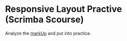 # Responsive Layout Practive (Scrimba Scourse)

Analyze the [markUp] and put into practice.


[markUp]: <https://xd.adobe.com/spec/3bcaad42-bd8a-415e-6274-08b282cfb769-4dfb/>